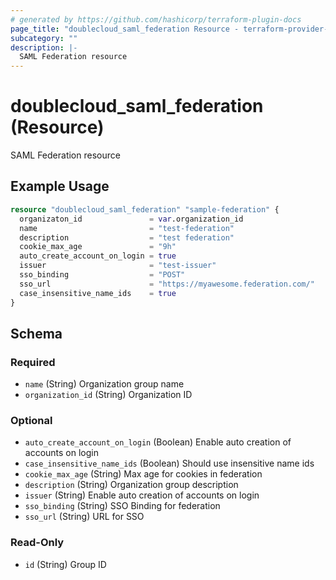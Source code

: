 ```yaml
---
# generated by https://github.com/hashicorp/terraform-plugin-docs
page_title: "doublecloud_saml_federation Resource - terraform-provider-doublecloud"
subcategory: ""
description: |-
  SAML Federation resource
---
```


# doublecloud_saml_federation (Resource)

SAML Federation resource

## Example Usage

```terraform
resource "doublecloud_saml_federation" "sample-federation" {
  organizaton_id               = var.organization_id
  name                         = "test-federation"
  description                  = "test federation"
  cookie_max_age               = "9h"
  auto_create_account_on_login = true
  issuer                       = "test-issuer"
  sso_binding                  = "POST"
  sso_url                      = "https://myawesome.federation.com/"
  case_insensitive_name_ids    = true
}
```

<!-- schema generated by tfplugindocs -->
## Schema

### Required

- `name` (String) Organization group name
- `organization_id` (String) Organization ID

### Optional

- `auto_create_account_on_login` (Boolean) Enable auto creation of accounts on login
- `case_insensitive_name_ids` (Boolean) Should use insensitive name ids
- `cookie_max_age` (String) Max age for cookies in federation
- `description` (String) Organization group description
- `issuer` (String) Enable auto creation of accounts on login
- `sso_binding` (String) SSO Binding for federation
- `sso_url` (String) URL for SSO

### Read-Only

- `id` (String) Group ID
